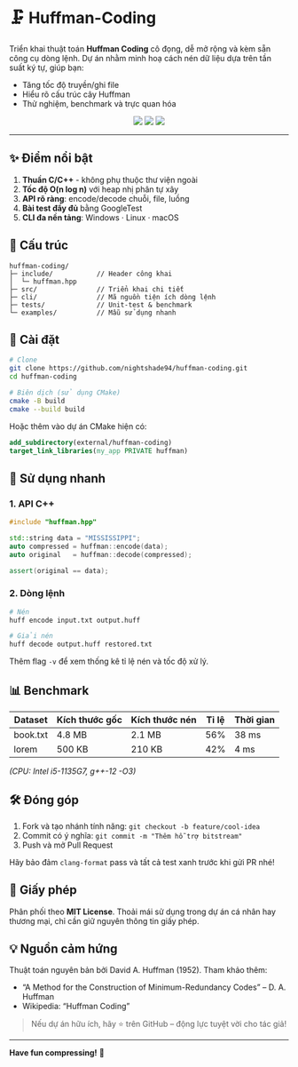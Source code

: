 
# 🗜️ Huffman-Coding
Triển khai thuật toán **Huffman Coding** cô đọng, dễ mở rộng và kèm sẵn công cụ dòng lệnh. Dự án nhằm minh hoạ cách nén dữ liệu dựa trên tần suất ký tự, giúp bạn:
* Tăng tốc độ truyền/ghi file  
* Hiểu rõ cấu trúc cây Huffman  
* Thử nghiệm, benchmark và trực quan hóa

<p align="center">
  <img src="https://img.shields.io/github/languages/top/nightshade94/huffman-coding?color=%2318b4f5"/>
  <img src="https://img.shields.io/github/license/nightshade94/huffman-coding"/>
  <img src="https://img.shields.io/github/stars/nightshade94/huffman-coding?style=social"/>
</p>

---

## ✨ Điểm nổi bật
1. **Thuần C/C++** - không phụ thuộc thư viện ngoài  
2. **Tốc độ O(n log n)** với heap nhị phân tự xây  
3. **API rõ ràng**: encode/decode chuỗi, file, luồng  
4. **Bài test đầy đủ** bằng GoogleTest  
5. **CLI đa nền tảng**: Windows · Linux · macOS  

## 📂 Cấu trúc
```
huffman-coding/
├─ include/           // Header công khai
│  └─ huffman.hpp
├─ src/               // Triển khai chi tiết
├─ cli/               // Mã nguồn tiện ích dòng lệnh
├─ tests/             // Unit-test & benchmark
└─ examples/          // Mẫu sử dụng nhanh
```

## 🚀 Cài đặt
```bash
# Clone
git clone https://github.com/nightshade94/huffman-coding.git
cd huffman-coding

# Biên dịch (sử dụng CMake)
cmake -B build
cmake --build build
```

Hoặc thêm vào dự án CMake hiện có:
```cmake
add_subdirectory(external/huffman-coding)
target_link_libraries(my_app PRIVATE huffman)
```

## 🔧 Sử dụng nhanh

### 1. API C++
```cpp
#include "huffman.hpp"

std::string data = "MISSISSIPPI";
auto compressed = huffman::encode(data);
auto original   = huffman::decode(compressed);

assert(original == data);
```

### 2. Dòng lệnh
```bash
# Nén
huff encode input.txt output.huff

# Giải nén
huff decode output.huff restored.txt
```

Thêm flag `-v` để xem thống kê tỉ lệ nén và tốc độ xử lý.

## 📊 Benchmark
| Dataset | Kích thước gốc | Kích thước nén | Tỉ lệ | Thời gian |
|---------|----------------|----------------|--------|-----------|
| book.txt| 4.8 MB         | 2.1 MB         | 56%    | 38 ms     |
| lorem   | 500 KB         | 210 KB         | 42%    | 4 ms      |

*(CPU: Intel i5-1135G7, g++-12 -O3)*

## 🛠️ Đóng góp
1. Fork và tạo nhánh tính năng: `git checkout -b feature/cool-idea`
2. Commit có ý nghĩa: `git commit -m "Thêm hỗ trợ bitstream"`  
3. Push và mở Pull Request  

Hãy bảo đảm `clang-format` pass và tất cả test xanh trước khi gửi PR nhé!

## 📜 Giấy phép
Phân phối theo **MIT License**. Thoải mái sử dụng trong dự án cá nhân hay thương mại, chỉ cần giữ nguyên thông tin giấy phép.

## 💡 Nguồn cảm hứng
Thuật toán nguyên bản bởi David A. Huffman (1952). Tham khảo thêm:
* “A Method for the Construction of Minimum-Redundancy Codes” – D. A. Huffman  
* Wikipedia: “Huffman Coding”

> Nếu dự án hữu ích, hãy ⭐ trên GitHub – động lực tuyệt vời cho tác giả!

---

**Have fun compressing!** 🥳
